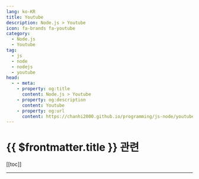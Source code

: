 ```yaml
---
lang: ko-KR
title: Youtube
description: Node.js > Youtube
icon: fa-brands fa-youtube
category: 
  - Node.js
  - Youtube
tag: 
  - js
  - node
  - nodejs
  - youtube
head:
  - - meta:
    - property: og:title
      content: Node.js > Youtube
    - property: og:description
      content: Youtube
    - property: og:url
      content: https://chanhi2000.github.io/programming/js-node/youtube.html
---
```


# {{ $frontmatter.title }} 관련

[[toc]]

---

<MyYouTubeItems jsonName="yu-node.js" /><!-- nodejs-foundation -->
<MyYouTubeItems jsonName="yu-AlgoJS" /><!-- AlgoJS -->
<MyYouTubeItems jsonName="yu-bawad" /><!-- Ben Awad -->
<MyYouTubeItems jsonName="yu-CodingNepal" /><!-- CodingNepal -->
<MyYouTubeItems jsonName="yu-JamesQQuick" /><!-- James Q Quick -->
<MyYouTubeItems jsonName="yu-kevinwwwade" /><!-- Kevin Wade -->
<MyYouTubeItems jsonName="yu-WebDevSimplified" /><!-- Web Dev Simplified -->
<MyYouTubeItems jsonName="yu-codingapple" /><!-- 코딩애플 -->
<MyYouTubeItems jsonName="yu-laithacademy" /><!-- Laith Academy -->
<MyYouTubeItems jsonName="yu-javascriptmastery" /><!-- JavaScript Mastery -->
<MyYouTubeItems jsonName="yu-Fireship" /><!-- Fireship -->
<MyYouTubeItems jsonName="yu-beyondfireship" /><!-- Beyond Fireship -->
<MyYouTubeItems jsonName="yu-DaveGrayTeachesCode" /><!-- Dave Gray -->
<MyYouTubeItems jsonName="yu-WesBos" /><!-- Wes Bos -->
<MyYouTubeItems jsonName="yu-nomadcoders" /><!-- 노마드 코더 Nomad Coders -->
<MyYouTubeItems jsonName="yu-CodingArtist" /><!-- Coding Artist -->
<MyYouTubeItems jsonName="yu-TylerPotts" /><!-- Tyler Potts -->
<MyYouTubeItems jsonName="yu-jherr" /><!-- Jack Herrington -->
<MyYouTubeItems jsonName="yu-brianmmdev" /><!-- Brian Morrison -->
<MyYouTubeItems jsonName="yu-codefactory_official" /><!-- 코드팩토리 -->
<MyYouTubeItems jsonName="yu-ZeroChoTV" /><!-- ZeroCho TV -->
<MyYouTubeItems jsonName="yu-leighhalliday" /><!-- Leigh Halliday -->
<MyYouTubeItems jsonName="yu-VicodeMedia" /><!-- Vicode Media -->
<MyYouTubeItems jsonName="yu-dongbinna" /><!-- 동빈나 -->
<MyYouTubeItems jsonName="yu-MinjunKim" /><!-- Minjun Kim -->
<MyYouTubeItems jsonName="yu-KaizenCodes" /><!-- Kaizen Codes -->
<MyYouTubeItems jsonName="yu-pluralsight" /><!-- Pluralsight -->
<MyYouTubeItems jsonName="yu-CodingTutorials360" /><!-- Dylan Israel -->
<MyYouTubeItems jsonName="yu-AdrianTwarog" /><!-- Adrian Twarog -->
<MyYouTubeItems jsonName="yu-AdamWathan" /><!-- Adam Wathan -->
<MyYouTubeItems jsonName="yu-ReactWithMasoud" /><!-- React with Masoud -->
<MyYouTubeItems jsonName="yu-CodingAddict" /><!-- Coding Addict -->
<MyYouTubeItems jsonName="yu-basarat" /><!-- basarat -->
<MyYouTubeItems jsonName="yu-MichiganTypeScript" /><!-- Michigan TypeScript -->
<MyYouTubeItems jsonName="yu-CodingGarden" /><!-- Coding Garden -->
<MyYouTubeItems jsonName="yu-HiteshChoudharydotcom" /><!-- Hitesh Choudhary -->
<MyYouTubeItems jsonName="yu-pnk" /><!-- Paris Nakita Kejser -->
<MyYouTubeItems jsonName="yu-Tricknology" /><!-- Tricknology -->
<MyYouTubeItems jsonName="yu-codeSTACKr" /><!-- codeSTACKr -->
<MyYouTubeItems jsonName="yu-TraversyMedia" /><!-- Traversy Media -->
<MyYouTubeItems jsonName="yu-learncodeacademy" /><!-- LearnCode.academy -->
<MyYouTubeItems jsonName="yu-codingthesmartway" /><!-- CodingTheSmartWay.com -->
<MyYouTubeItems jsonName="yu-drehimself" /><!-- Andre Madarang -->
<MyYouTubeItems jsonName="yu-AsmrProg" /><!-- AsmrProg -->
<MyYouTubeItems jsonName="yu-Gatsbyjs" /><!-- Gatsby -->
<MyYouTubeItems jsonName="yu-ApolloGraphQL" /><!-- Apollo GraphQL -->
<MyYouTubeItems jsonName="yu-VueConfToronto" /><!-- VueConf -->
<MyYouTubeItems jsonName="yu-IonicFramework" /><!-- Ionic -->
<MyYouTubeItems jsonName="yu-RedStapler_channel" /><!-- Red Stapler -->
<MyYouTubeItems jsonName="yu-dotconferences" /><!-- dotconferences -->
<MyYouTubeItems jsonName="yu-jsconf_" /><!-- JSConf -->
<MyYouTubeItems jsonName="yu-DailyTuition" /><!-- Daily Tuition -->
<MyYouTubeItems jsonName="yu-EdRohDev" /><!-- EdRoh -->
<MyYouTubeItems jsonName="yu-garnattione" /><!-- garnatti one -->
<MyYouTubeItems jsonName="yu-Eduonix" /><!-- Eduonix Learning Solutions -->
<MyYouTubeItems jsonName="yu-jeffrey_codes" /><!-- Jeffrey Codes Javascript -->
<MyYouTubeItems jsonName="yu-DesignCourse" /><!-- DesignCourse -->
<MyYouTubeItems jsonName="yu-AniaKubow" /><!-- Code with Ania Kubów -->
<MyYouTubeItems jsonName="yu-CodeBucks" /><!-- CodeBucks -->
<MyYouTubeItems jsonName="yu-Huntabyte" /><!-- Huntabyte -->
<MyYouTubeItems jsonName="yu-aaeideapro1192" /><!-- AAE IdeaPro -->
<MyYouTubeItems jsonName="yu-ChromeDevs" /><!-- Google Chrome Developers -->
<MyYouTubeItems jsonName="yu-dream-coding" /><!-- 드림코딩 -->
<MyYouTubeItems jsonName="yu-awesomekling" /><!-- Andreas Kling -->
<MyYouTubeItems jsonName="yu-t3dotgg" /><!-- Theo - t3․gg -->
<MyYouTubeItems jsonName="yu-FrontendMasters" /><!-- Frontend Masters -->
<MyYouTubeItems jsonName="yu-joshtriedcoding" /><!-- Josh tried coding -->
<MyYouTubeItems jsonName="yu-thegreat-programmers" /><!-- 개발자의품격 -->
<MyYouTubeItems jsonName="yu-NetNinja" /><!-- The Net Ninja -->
<MyYouTubeItems jsonName="yu-CognitiveSurge" /><!-- Karl Hadwen -->
<MyYouTubeItems jsonName="yu-KentCDodds-vids" /><!-- Kent C. Dodds -->
<MyYouTubeItems jsonName="yu-awesome-coding" /><!-- Awesome -->
<MyYouTubeItems jsonName="yu-envatotuts" /><!-- Envato Tuts+ -->
<MyYouTubeItems jsonName="yu-codewithryan" /><!-- Code With Ryan -->
<MyYouTubeItems jsonName="yu-CodinginPublic" /><!-- Coding in Public -->
<MyYouTubeItems jsonName="yu-sstur" /><!-- Tech Talks with Simon -->
<MyYouTubeItems jsonName="yu-CodingPhase" /><!-- CodingPhase -->
<MyYouTubeItems jsonName="yu-Remix-Run" /><!-- Remix -->
<MyYouTubeItems jsonName="yu-코딩알려주는누나" /><!-- 코딩알려주는누나 -->
<MyYouTubeItems jsonName="yu-Renewedcart" /><!-- Cat Technologies -->
<MyYouTubeItems jsonName="yu-Hyperplexed" /><!-- Hyperplexed -->
<MyYouTubeItems jsonName="yu-FunOfHeuristic" /><!-- Fun Of Heuristic -->
<MyYouTubeItems jsonName="yu-kossiecoder" /><!-- 코지 코더 Kossie Coder -->
<MyYouTubeItems jsonName="yu-user-sq7il2ir1e" /><!-- 5분개발지식 -->
<MyYouTubeItems jsonName="yu-codewiththilaks" /><!-- CodeWithThilakS | CWTS -->
<MyYouTubeItems jsonName="yu-ui5cn" /><!-- UI5 Community Network -->
<MyYouTubeItems jsonName="yu-Skillthrive" /><!-- Skillthrive -->
<MyYouTubeItems jsonName="yu-WillKwan" /><!-- Will Kwan -->
<MyYouTubeItems jsonName="yu-Sweetdev" /><!-- Sweetdev -->
<MyYouTubeItems jsonName="yu-NorfolkDevelopers" /><!-- NorfolkDevelopers -->
<MyYouTubeItems jsonName="yu-codewithbubb" /><!-- Code With Bubb -->
<MyYouTubeItems jsonName="yu-headwayio" /><!-- Headway -->
<MyYouTubeItems jsonName="yu-creativeclue2772" /><!-- Creative Clue -->
<MyYouTubeItems jsonName="yu-FaztTech" /><!-- Fazt -->
<MyYouTubeItems jsonName="yu-GISdonwell" /><!-- GISdonwell -->
<MyYouTubeItems jsonName="yu-ColtSteeleCode" /><!-- Colt Steele -->
<MyYouTubeItems jsonName="yu-JoshuaMorony" /><!-- Joshua Moron -->
<MyYouTubeItems jsonName="yu-adam_la_morre" /><!-- Adam La Morre -->
<MyYouTubeItems jsonName="yu-codingangma" /><!-- 코딩앙마 -->
<MyYouTubeItems jsonName="yu-codewithbro6907" /><!-- CodewithBro -->
<MyYouTubeItems jsonName="yu-TheCodingTrain" /><!-- The Coding Train -->
<MyYouTubeItems jsonName="yu-CodingwithBasir" /><!-- Coding with Basir -->
<MyYouTubeItems jsonName="yu-Sketch2React" /><!-- Sketch2React -->
<MyYouTubeItems jsonName="yu-deno_land" /><!-- Deno -->
<MyYouTubeItems jsonName="yu-developerfilip" /><!-- Developer Filip -->
<MyYouTubeItems jsonName="yu-feconfkorea" /><!-- FEConf Korea -->
<MyYouTubeItems jsonName="yu-arahansame9320" /><!-- arahansa me -->
<MyYouTubeItems jsonName="yu-SakuraDev" /><!-- Sakura Dev -->
<MyYouTubeItems jsonName="yu-aarthificial" /><!-- aarthificial -->
<MyYouTubeItems jsonName="yu-mafiacodes" /><!-- Mafia Codes -->
<MyYouTubeItems jsonName="yu-veryacademy" /><!-- Very Academy -->
<MyYouTubeItems jsonName="yu-ScreenCastsDev" /><!-- ScreenCasts -->
<MyYouTubeItems jsonName="yu-DigitalOcean" /><!-- DigitalOcean -->
<MyYouTubeItems jsonName="yu-jj362choi" /><!-- 옥탑방개발자 -->
<MyYouTubeItems jsonName="yu-alexandrugutan7587" /><!-- Alexandru Gutan -->
<MyYouTubeItems jsonName="yu-TimErmilov" /><!-- Tim Ermilov -->
<MyYouTubeItems jsonName="yu-LearnProgrammingTogether" /><!-- Learn Programming Together -->
<MyYouTubeItems jsonName="yu-gis" /><!-- Основы программирования для географов -->
<MyYouTubeItems jsonName="yu-dannytwlc3666" /><!-- Danny TWLC -->
<MyYouTubeItems jsonName="yu-bostonreact9402" /><!-- Boston React -->
<MyYouTubeItems jsonName="yu-mraible" /><!-- Matt Raible -->
<MyYouTubeItems jsonName="yu-Letsboot" /><!-- letsboot.com -->
<MyYouTubeItems jsonName="yu-jejucodingcamp" /><!-- 제주코딩베이스캠프 -->
<MyYouTubeItems jsonName="yu-javascriptisrael" /><!-- JavaScript Israel -->
<MyYouTubeItems jsonName="yu-CoderOne" /><!-- CoderOne -->
<MyYouTubeItems jsonName="yu-hswolff" /><!-- Harry Wolff -->
<MyYouTubeItems jsonName="yu-user-sg2tt4sk4o" /><!-- 개발 레시피 -->
<MyYouTubeItems jsonName="yu-wcandillon" /><!-- William Candillon -->
<MyYouTubeItems jsonName="yu-reactuikit" /><!-- React-Native by Wilhelm (React-UI-Kit) -->
<MyYouTubeItems jsonName="yu-LearnWebCode" /><!-- LearnWebCode -->
<MyYouTubeItems jsonName="yu-webstoryboy" /><!-- webstoryboy -->
<MyYouTubeItems jsonName="yu-huakun" /><!-- Huakun -->
<MyYouTubeItems jsonName="yu-codingwithjustin7995" /><!-- Justin Brooks -->
<MyYouTubeItems jsonName="yu-SyncfusionInc" /><!-- Syncfusion, Inc -->
<MyYouTubeItems jsonName="yu-ChrisCourses" /><!-- Chris Courses -->
<MyYouTubeItems jsonName="yu-codingmoon" /><!-- 코딩문codingmoon -->
<MyYouTubeItems jsonName="yu-gisdeveloper" /><!-- GIS DEVELOPER -->
<MyYouTubeItems jsonName="yu-ethanniser" /><!-- Ethan Niser -->
<MyYouTubeItems jsonName="yu-BoostMyTool" /><!-- BoostMyTool -->
<MyYouTubeItems jsonName="yu-andrewjosephmead1" /><!-- Andrew Mead -->
<MyYouTubeItems jsonName="yu-tapasadhikary" /><!-- tapaScript by Tapas Adhikary -->
<MyYouTubeItems jsonName="yu-WesDoyle" /><!-- Wes Doyle -->
<MyYouTubeItems jsonName="yu-thewilltejeda" /><!-- Will Tejeda -->
<MyYouTubeItems jsonName="yu-learnpratap" /><!-- Learn with Pratap -->
<MyYouTubeItems jsonName="yu-coffeecodecreate" /><!-- Coffee Code Create -->
<MyYouTubeItems jsonName="yu-codonelearn" /><!-- Codone -->
<MyYouTubeItems jsonName="yu-perfectbase" /><!-- Ravi - Perfect Base -->
<MyYouTubeItems jsonName="yu-NerdCademyDev" /><!-- NerdCademy -->
<MyYouTubeItems jsonName="yu-blogcreator6109" /><!-- 블로그 크리에이터 -->
<MyYouTubeItems jsonName="yu-jahiddev" /><!-- Jahid Anowar -->
<MyYouTubeItems jsonName="yu-Pentacode" /><!-- Pentacode -->
<MyYouTubeItems jsonName="yu-bugbytes3923" /><!-- BugBytes -->
<MyYouTubeItems jsonName="yu-huxnwebdev" /><!-- HuXn WebDev -->
<MyYouTubeItems jsonName="yu-harkirat1" /><!-- Harkirat Singh -->
<MyYouTubeItems jsonName="yu-codewithguillaume" /><!-- CodewithGuillaume -->
<MyYouTubeItems jsonName="yu-JakePomperada" /><!-- Jake Pomperada -->
<MyYouTubeItems jsonName="yu-testerstalk" /><!-- Testers Talk -->
<MyYouTubeItems jsonName="yu-with-neighbors" /><!-- 이웃팔촌 -->
<MyYouTubeItems jsonName="yu-codegeek9098" /><!-- Code Geek -->
<MyYouTubeItems jsonName="yu-slowcoding" /><!-- Slow Coding -->
<MyYouTubeItems jsonName="yu-1BestCsharpblog" /><!-- 1BestCsharp blog -->
<MyYouTubeItems jsonName="yu-code_name_sagang" /><!-- 사강코딩 -->
<MyYouTubeItems jsonName="yu-SoftwareDaily" /><!-- Software Daily -->
<MyYouTubeItems jsonName="yu-UiBrainsTechnologies" /><!-- UiBrains Technologies -->
<MyYouTubeItems jsonName="yu-fullstacktalks" /><!-- Full Stack Talks -->
<MyYouTubeItems jsonName="yu-FullQueueDeveloper" /><!-- Full Queue Developer -->
<MyYouTubeItems jsonName="yu-DavidWhitneycouk" /><!-- David Whitney -->
<MyYouTubeItems jsonName="yu-blondiebytes" /><!-- blondiebytes -->
<MyYouTubeItems jsonName="yu-asaprogrammer_" /><!-- As a Programmer -->
<MyYouTubeItems jsonName="yu-VincentLabStudio" /><!-- Vincent Lab -->
<MyYouTubeItems jsonName="yu-Huntabyte" /><!-- Huntabyte -->
<MyYouTubeItems jsonName="yu-mattpocockuk" /><!-- Matt Pocock -->
<MyYouTubeItems jsonName="yu-ajudmeister" /><!-- Andreas Jud -->
<MyYouTubeItems jsonName="yu-hobbyMett" /><!-- 코딩하는오후 -->
<MyYouTubeItems jsonName="yu-FED-RF2023-yg9fv" /><!-- 탐쌤 FED-RF 2023 과정 -->
<MyYouTubeItems jsonName="yu-user-mg8kt9go7z" /><!-- 모던애자일팀 -->
<MyYouTubeItems jsonName="yu-yangdongjun" /><!-- 양동준 Yang DongJun -->
<MyYouTubeItems jsonName="yu-TomDoesTech" /><!-- TomDoesTech -->
<MyYouTubeItems jsonName="yu-LachlanMiller" /><!-- Lachlan Miller -->
<MyYouTubeItems jsonName="yu-codeboba" /><!-- Code Boba -->
<MyYouTubeItems jsonName="yu-maximilian-schwarzmueller" /><!-- Maximilian Schwarzmüller -->
<MyYouTubeItems jsonName="yu-frontendfyi" /><!-- Frontend FYI -->
<MyYouTubeItems jsonName="yu-JsKIM_0_0" /><!-- 김종상 -->
<MyYouTubeItems jsonName="yu-TimCarambat" /><!-- Tim Carambat -->
<MyYouTubeItems jsonName="yu-effect-ts" /><!-- Effect | TypeScript at Scale -->
<MyYouTubeItems jsonName="yu-NizzyABI" /><!-- Nizzy -->
<MyYouTubeItems jsonName="yu-mduniv" /><!-- 마플개발대학 -->
<MyYouTubeItems jsonName="yu-nickytonline" /><!-- Nick Taylor -->
<MyYouTubeItems jsonName="yu-InputOutputCampus" /><!-- Input Output Campus -->
<MyYouTubeItems jsonName="yu-encoredev" /><!-- Encore -->
<MyYouTubeItems jsonName="yu-SoftwareDeveloperDiaries" /><!-- Software Developer Diaries -->
<MyYouTubeItems jsonName="yu-activenode" /><!-- activenode -->
<TagLinks />